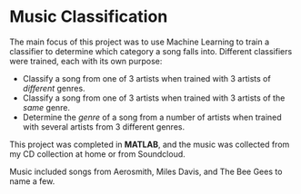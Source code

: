 # Music Classification

The main focus of this project was to use Machine Learning to train a classifier to determine which category a song falls into.
Different classifiers were trained, each with its own purpose:

* Classify a song from one of 3 artists when trained with 3 artists of _different_ genres.
* Classify a song from one of 3 artists when trained with 3 artists of the _same_ genre.
* Determine the _genre_ of a song from a number of artists when trained with several artists from 3 different genres.

This project was completed in **MATLAB**, and the music was collected from my CD collection at home or from Soundcloud.

Music included songs from Aerosmith, Miles Davis, and The Bee Gees to name a few.
